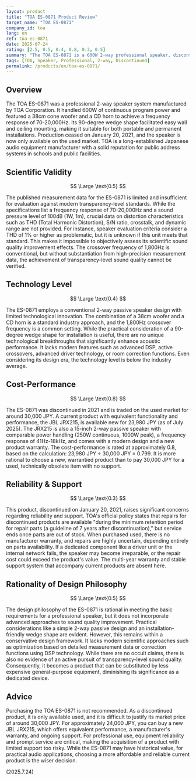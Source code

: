 ```yaml
---
layout: product
title: "TOA ES-0871 Product Review"
target_name: "TOA ES-0871"
company_id: toa
lang: en
ref: toa-es-0871
date: 2025-07-24
rating: [2.5, 0.5, 0.4, 0.8, 0.3, 0.5]
summary: "The TOA ES-0871 is a 600W 2-way professional speaker, discontinued in 2021. Featuring a 38cm woofer and a CD horn with a 70-20,000Hz frequency response, it lacks modern measurement data and is based on a conventional design."
tags: [TOA, Speaker, Professional, 2-way, Discontinued]
permalink: /products/en/toa-es-0871/
---
```


## Overview

The TOA ES-0871 was a professional 2-way speaker system manufactured by TOA Corporation. It handled 600W of continuous program power and featured a 38cm cone woofer and a CD horn to achieve a frequency response of 70-20,000Hz. Its 90-degree wedge shape facilitated easy wall and ceiling mounting, making it suitable for both portable and permanent installations. Production ceased on January 20, 2021, and the speaker is now only available on the used market. TOA is a long-established Japanese audio equipment manufacturer with a solid reputation for public address systems in schools and public facilities.

## Scientific Validity

$$ \Large \text{0.5} $$

The published measurement data for the ES-0871 is limited and insufficient for evaluation against modern transparency-level standards. While the specifications list a frequency response of 70-20,000Hz and a sound pressure level of 100dB (1W, 1m), crucial data on distortion characteristics such as THD (Total Harmonic Distortion), S/N ratio, crosstalk, and dynamic range are not provided. For instance, speaker evaluation criteria consider a THD of 1% or higher as problematic, but it is unknown if this unit meets that standard. This makes it impossible to objectively assess its scientific sound quality improvement effects. The crossover frequency of 1,800Hz is conventional, but without substantiation from high-precision measurement data, the achievement of transparency-level sound quality cannot be verified.

## Technology Level

$$ \Large \text{0.4} $$

The ES-0871 employs a conventional 2-way passive speaker design with limited technological innovation. The combination of a 38cm woofer and a CD horn is a standard industry approach, and the 1,800Hz crossover frequency is a common setting. While the practical consideration of a 90-degree wedge shape for installation is useful, there are no unique technological breakthroughs that significantly enhance acoustic performance. It lacks modern features such as advanced DSP, active crossovers, advanced driver technology, or room correction functions. Even considering its design era, the technology level is below the industry average.

## Cost-Performance

$$ \Large \text{0.8} $$

The ES-0871 was discontinued in 2021 and is traded on the used market for around 30,000 JPY. A current product with equivalent functionality and performance, the JBL JRX215, is available new for 23,980 JPY (as of July 2025). The JRX215 is also a 15-inch 2-way passive speaker with comparable power handling (250W continuous, 1000W peak), a frequency response of 41Hz-18kHz, and comes with a modern design and a new product warranty. The cost-performance is rated at approximately 0.8, based on the calculation: 23,980 JPY ÷ 30,000 JPY = 0.799. It is more rational to choose a new, warrantied product than to pay 30,000 JPY for a used, technically obsolete item with no support.

## Reliability & Support

$$ \Large \text{0.3} $$

This product, discontinued on January 20, 2021, raises significant concerns regarding reliability and support. TOA's official policy states that repairs for discontinued products are available "during the minimum retention period for repair parts (a guideline of 7 years after discontinuation)," but service ends once parts are out of stock. When purchased used, there is no manufacturer warranty, and repairs are highly uncertain, depending entirely on parts availability. If a dedicated component like a driver unit or the internal network fails, the speaker may become irreparable, or the repair cost could exceed the product's value. The multi-year warranty and stable support system that accompany current products are absent here.

## Rationality of Design Philosophy

$$ \Large \text{0.5} $$

The design philosophy of the ES-0871 is rational in meeting the basic requirements for a professional speaker, but it does not incorporate advanced approaches to sound quality improvement. Practical considerations like a simple 2-way passive design and an installation-friendly wedge shape are evident. However, this remains within a conservative design framework. It lacks modern scientific approaches such as optimization based on detailed measurement data or correction functions using DSP technology. While there are no occult claims, there is also no evidence of an active pursuit of transparency-level sound quality. Consequently, it becomes a product that can be substituted by less expensive general-purpose equipment, diminishing its significance as a dedicated device.

## Advice

Purchasing the TOA ES-0871 is not recommended. As a discontinued product, it is only available used, and it is difficult to justify its market price of around 30,000 JPY. For approximately 24,000 JPY, you can buy a new JBL JRX215, which offers equivalent performance, a manufacturer's warranty, and ongoing support. For professional use, equipment reliability and prompt service are critical, making the acquisition of a product with limited support too risky. While the ES-0871 may have historical value, for practical audio applications, choosing a more affordable and reliable current product is the wiser decision.

(2025.7.24)
